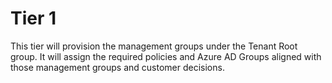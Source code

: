 # Tier 1
This tier will provision the management groups under the Tenant Root group. It will assign the required policies and Azure AD Groups aligned with those management groups and customer decisions.